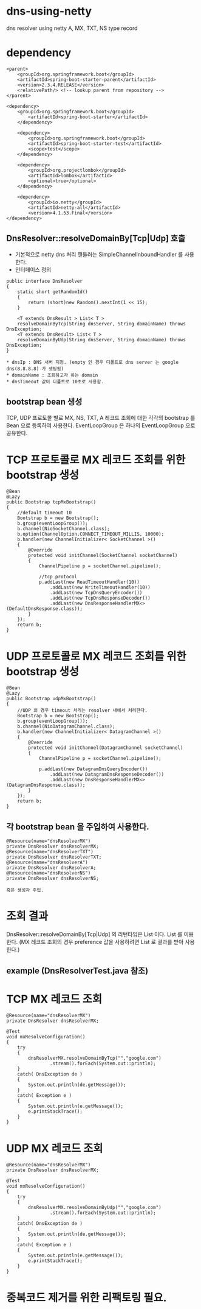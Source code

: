 # dns-using-netty
dns resolver using netty A, MX, TXT, NS type record

# dependency
```
<parent>
	<groupId>org.springframework.boot</groupId>
	<artifactId>spring-boot-starter-parent</artifactId>
	<version>2.3.4.RELEASE</version>
	<relativePath/> <!-- lookup parent from repository -->
</parent>
    
<dependency>
	<groupId>org.springframework.boot</groupId>
		<artifactId>spring-boot-starter</artifactId>
	</dependency>

	<dependency>
		<groupId>org.springframework.boot</groupId>
		<artifactId>spring-boot-starter-test</artifactId>
		<scope>test</scope>
	</dependency>

	<dependency>
		<groupId>org.projectlombok</groupId>
		<artifactId>lombok</artifactId>
		<optional>true</optional>
	</dependency>

	<dependency>
		<groupId>io.netty</groupId>
		<artifactId>netty-all</artifactId>
		<version>4.1.53.Final</version>
</dependency>
```

## DnsResolver::resolveDomainBy[Tcp|Udp] 호출
- 기본적으로 netty dns 처리 핸들러는 SimpleChannelInboundHandler 를 사용한다.
- 인터페이스 정의
```
public interface DnsResolver
{
    static short getRandomId()
    {
        return (short)new Random().nextInt(1 << 15);
    }

    <T extends DnsResult > List< T >
    resolveDomainByTcp(String dnsServer, String domainName) throws DnsException;
    <T extends DnsResult> List< T >
    resolveDomainByUdp(String dnsServer, String domainName) throws DnsException;
}

* dnsIp : DNS 서버 지정. (empty 인 경우 디폴트로 dns server 는 google dns(8.8.8.8) 가 셋팅됨)
* domainName : 조회하고자 하는 domain
* dnsTimeout 값이 디폴트로 10초로 사용함.
```

## bootstrap bean 생성
  TCP, UDP 프로토콜 별로 MX, NS, TXT, A 레코드 조회에 대한 각각의 bootstrap 를 Bean 으로 등록하여 사용한다.
  EventLoopGroup 은 하나의 EventLoopGroup 으로 공유한다.
  
# TCP 프로토콜로 MX 레코드 조회를 위한 bootstrap 생성
```
@Bean
@Lazy
public Bootstrap tcpMxBootstrap()
{
    //default timeout 10
    Bootstrap b = new Bootstrap();
    b.group(eventLoopGroup());
    b.channel(NioSocketChannel.class);
    b.option(ChannelOption.CONNECT_TIMEOUT_MILLIS, 10000);
    b.handler(new ChannelInitializer< SocketChannel >()
    {
        @Override
        protected void initChannel(SocketChannel socketChannel)
        {
            ChannelPipeline p = socketChannel.pipeline();

            //tcp protocol
            p.addLast(new ReadTimeoutHandler(10))
                .addLast(new WriteTimeoutHandler(10))
                .addLast(new TcpDnsQueryEncoder())
                .addLast(new TcpDnsResponseDecoder())
                .addLast(new DnsResponseHandlerMX<>(DefaultDnsResponse.class));
        }
    });
    return b;
}
```
# UDP 프로토콜로 MX 레코드 조회를 위한 bootstrap 생성 
```
@Bean
@Lazy
public Bootstrap udpMxBootstrap()
{
    //UDP 의 경우 timeout 처리는 resolver 내에서 처리한다.
    Bootstrap b = new Bootstrap();
    b.group(eventLoopGroup());
    b.channel(NioDatagramChannel.class);
    b.handler(new ChannelInitializer< DatagramChannel >()
    {
        @Override
        protected void initChannel(DatagramChannel socketChannel)
        {
            ChannelPipeline p = socketChannel.pipeline();

            p.addLast(new DatagramDnsQueryEncoder())
                .addLast(new DatagramDnsResponseDecoder())
                .addLast(new DnsResponseHandlerMX<>(DatagramDnsResponse.class));
        }
    });
    return b;
}
```

## 각 bootstrap bean 을 주입하여 사용한다.
```
@Resource(name="dnsResolverMX")
private DnsResolver dnsResolverMX;
@Resource(name="dnsResolverTXT")
private DnsResolver dnsResolverTXT;
@Resource(name="dnsResolverA")
private DnsResolver dnsResolverA;
@Resource(name="dnsResolverNS")
private DnsResolver dnsResolverNS;

혹은 생성자 주입.
```
# 조회 결과
DnsResolver::resolveDomainBy[Tcp|Udp] 의 리턴타입은 List<DnsResult> 이다.
List<DnsResult> 를 이용한다. (MX 레코드 조회의 경우 preference 값을 사용하려면
List<MXRecord> 로 결과를 받아 사용한다.)
 

## example (DnsResolverTest.java 참조)
# TCP MX 레코드 조회
```
@Resource(name="dnsResolverMX")
private DnsResolver dnsResolverMX;

@Test
void mxResolveConfiguration()
{
    try
    {
        dnsResolverMX.resolveDomainByTcp("","google.com")
                .stream().forEach(System.out::println);
    }
    catch( DnsException de )
    {
        System.out.println(de.getMessage());
    }
    catch( Exception e )
    {
        System.out.println(e.getMessage());
        e.printStackTrace();
    }
}
```
# UDP MX 레코드 조회
```
@Resource(name="dnsResolverMX")
private DnsResolver dnsResolverMX;

@Test
void mxResolveConfiguration()
{
    try
    {
        dnsResolverMX.resolveDomainByUdp("","google.com")
                .stream().forEach(System.out::println);
    }
    catch( DnsException de )
    {
        System.out.println(de.getMessage());
    }
    catch( Exception e )
    {
        System.out.println(e.getMessage());
        e.printStackTrace();
    }
}
```

# 중복코드 제거를 위한 리팩토링 필요.
